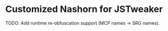 # Customized Nashorn for JSTweaker

TODO: Add runtime re-obfuscation support (MCP names -> SRG names).
